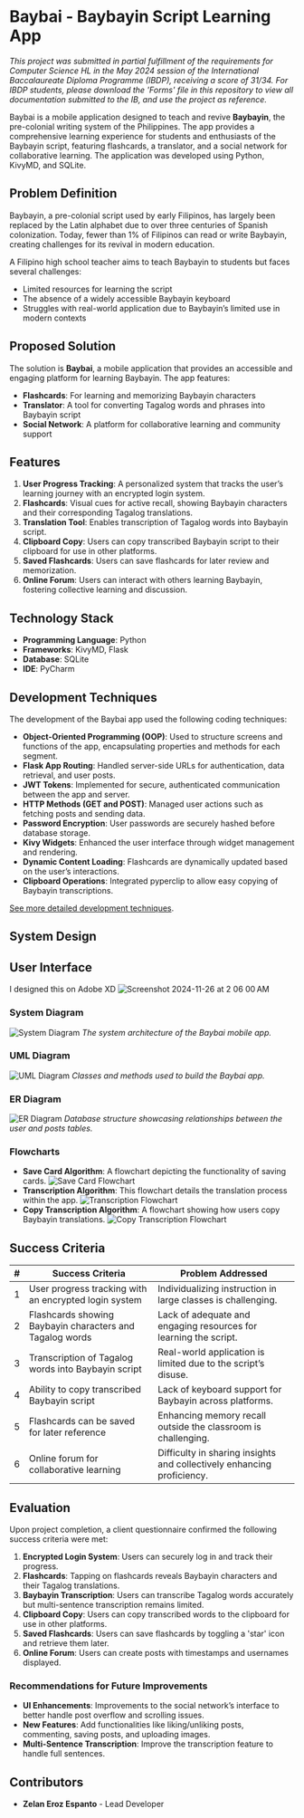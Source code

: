 # Baybai - Baybayin Script Learning App
*This project was submitted in partial fulfillment of the requirements for Computer Science HL in the May 2024 session of the International Baccalaureate Diploma Programme (IBDP), receiving a score of 31/34. For IBDP students, please download the 'Forms' file in this repository to view all documentation submitted to the IB, and use the project as reference.*


Baybai is a mobile application designed to teach and revive **Baybayin**, the pre-colonial writing system of the Philippines. The app provides a comprehensive learning experience for students and enthusiasts of the Baybayin script, featuring flashcards, a translator, and a social network for collaborative learning. The application was developed using Python, KivyMD, and SQLite.

## Problem Definition
Baybayin, a pre-colonial script used by early Filipinos, has largely been replaced by the Latin alphabet due to over three centuries of Spanish colonization. Today, fewer than 1% of Filipinos can read or write Baybayin, creating challenges for its revival in modern education.

A Filipino high school teacher aims to teach Baybayin to students but faces several challenges:
- Limited resources for learning the script
- The absence of a widely accessible Baybayin keyboard
- Struggles with real-world application due to Baybayin’s limited use in modern contexts

## Proposed Solution
The solution is **Baybai**, a mobile application that provides an accessible and engaging platform for learning Baybayin. The app features:
- **Flashcards**: For learning and memorizing Baybayin characters
- **Translator**: A tool for converting Tagalog words and phrases into Baybayin script
- **Social Network**: A platform for collaborative learning and community support

## Features
1. **User Progress Tracking**: A personalized system that tracks the user’s learning journey with an encrypted login system.
2. **Flashcards**: Visual cues for active recall, showing Baybayin characters and their corresponding Tagalog translations.
3. **Translation Tool**: Enables transcription of Tagalog words into Baybayin script.
4. **Clipboard Copy**: Users can copy transcribed Baybayin script to their clipboard for use in other platforms.
5. **Saved Flashcards**: Users can save flashcards for later review and memorization.
6. **Online Forum**: Users can interact with others learning Baybayin, fostering collective learning and discussion.

## Technology Stack
- **Programming Language**: Python
- **Frameworks**: KivyMD, Flask
- **Database**: SQLite
- **IDE**: PyCharm

## Development Techniques
The development of the Baybai app used the following coding techniques:
- **Object-Oriented Programming (OOP)**: Used to structure screens and functions of the app, encapsulating properties and methods for each segment.
- **Flask App Routing**: Handled server-side URLs for authentication, data retrieval, and user posts.
- **JWT Tokens**: Implemented for secure, authenticated communication between the app and server.
- **HTTP Methods (GET and POST)**: Managed user actions such as fetching posts and sending data.
- **Password Encryption**: User passwords are securely hashed before database storage.
- **Kivy Widgets**: Enhanced the user interface through widget management and rendering.
- **Dynamic Content Loading**: Flashcards are dynamically updated based on the user’s interactions.
- **Clipboard Operations**: Integrated pyperclip to allow easy copying of Baybayin transcriptions.

[See more detailed development techniques](docs/development.md).

## System Design

## User Interface
I designed this on Adobe XD
![Screenshot 2024-11-26 at 2 06 00 AM](https://github.com/user-attachments/assets/65de61d9-c312-4689-9307-ee3c122581e1)

### System Diagram
![System Diagram](assets/system_diagram.png)
_The system architecture of the Baybai mobile app._

### UML Diagram
![UML Diagram](assets/uml_diagram.png)
_Classes and methods used to build the Baybai app._

### ER Diagram
![ER Diagram](assets/er_diagram.png)
_Database structure showcasing relationships between the user and posts tables._

### Flowcharts
- **Save Card Algorithm**: A flowchart depicting the functionality of saving cards.
  ![Save Card Flowchart](assets/save_card_flowchart.png)
- **Transcription Algorithm**: This flowchart details the translation process within the app.
  ![Transcription Flowchart](assets/transcription_flowchart.png)
- **Copy Transcription Algorithm**: A flowchart showing how users copy Baybayin translations.
  ![Copy Transcription Flowchart](assets/copy_transcription_flowchart.png)

## Success Criteria
| #  | Success Criteria                                          | Problem Addressed                                                                                     |
|----|-----------------------------------------------------------|-------------------------------------------------------------------------------------------------------|
| 1  | User progress tracking with an encrypted login system      | Individualizing instruction in large classes is challenging.                                           |
| 2  | Flashcards showing Baybayin characters and Tagalog words   | Lack of adequate and engaging resources for learning the script.                                       |
| 3  | Transcription of Tagalog words into Baybayin script        | Real-world application is limited due to the script’s disuse.                                          |
| 4  | Ability to copy transcribed Baybayin script                | Lack of keyboard support for Baybayin across platforms.                                                |
| 5  | Flashcards can be saved for later reference                | Enhancing memory recall outside the classroom is challenging.                                          |
| 6  | Online forum for collaborative learning                    | Difficulty in sharing insights and collectively enhancing proficiency.                                 |

## Evaluation

Upon project completion, a client questionnaire confirmed the following success criteria were met:

1. **Encrypted Login System**: Users can securely log in and track their progress.
2. **Flashcards**: Tapping on flashcards reveals Baybayin characters and their Tagalog translations.
3. **Baybayin Transcription**: Users can transcribe Tagalog words accurately but multi-sentence transcription remains limited.
4. **Clipboard Copy**: Users can copy transcribed words to the clipboard for use in other platforms.
5. **Saved Flashcards**: Users can save flashcards by toggling a 'star' icon and retrieve them later.
6. **Online Forum**: Users can create posts with timestamps and usernames displayed.

### Recommendations for Future Improvements
- **UI Enhancements**: Improvements to the social network’s interface to better handle post overflow and scrolling issues.
- **New Features**: Add functionalities like liking/unliking posts, commenting, saving posts, and uploading images.
- **Multi-Sentence Transcription**: Improve the transcription feature to handle full sentences.


## Contributors
- **Zelan Eroz Espanto** - Lead Developer
